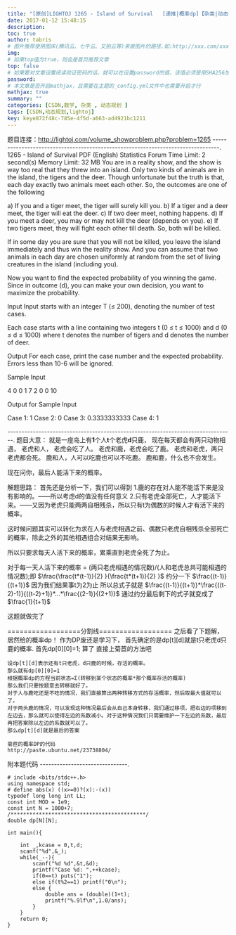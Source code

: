 ```yaml
---
title: "[原创]LIGHTOJ 1265 - Island of Survival   [递推|概率dp]【杂类|动态规划】"
date: 2017-01-12 15:48:15
description:
toc: true
author: tabris
# 图片推荐使用图床(腾讯云、七牛云、又拍云等)来做图片的路径.如:http://xxx.com/xxx.jpg
img:
# 如果top值为true，则会是首页推荐文章
top: false
# 如果要对文章设置阅读验证密码的话，就可以在设置password的值，该值必须是用SHA256加密后的密码，防止被他人识破
password:
# 本文章是否开启mathjax，且需要在主题的_config.yml文件中也需要开启才行
mathjax: true
summary: ""
categories: [CSDN,数学, 杂类 , 动态规划 ]
tags: [CSDN,动态规划,lightoj]
key: keye872f48c-785e-4f5d-a663-ad4921bc1211
---
```


题目连接：http://lightoj.com/volume_showproblem.php?problem=1265
--------------------------------------------------------------------------------.
1265 - Island of Survival
     	PDF (English)	Statistics	Forum
Time Limit: 2 second(s)	Memory Limit: 32 MB
You are in a reality show, and the show is way too real that they threw into an island. Only two kinds of animals are in the island, the tigers and the deer. Though unfortunate but the truth is that, each day exactly two animals meet each other. So, the outcomes are one of the following

a)      If you and a tiger meet, the tiger will surely kill you.
b)      If a tiger and a deer meet, the tiger will eat the deer.
c)      If two deer meet, nothing happens.
d)      If you meet a deer, you may or may not kill the deer (depends on you).
e)      If two tigers meet, they will fight each other till death. So, both will be killed.

If in some day you are sure that you will not be killed, you leave the island immediately and thus win the reality show. And you can assume that two animals in each day are chosen uniformly at random from the set of living creatures in the island (including you).

Now you want to find the expected probability of you winning the game. Since in outcome (d), you can make your own decision, you want to maximize the probability.

Input
Input starts with an integer T (≤ 200), denoting the number of test cases.

Each case starts with a line containing two integers t (0 ≤ t ≤ 1000) and d (0 ≤ d ≤ 1000) where t denotes the number of tigers and d denotes the number of deer.

Output
For each case, print the case number and the expected probability. Errors less than 10-6 will be ignored.

Sample Input

4
0 0
1 7
2 0
0 10

Output for Sample Input

Case 1: 1
Case 2: 0
Case 3: 0.3333333333
Case 4: 1

--------------------------------------------------------------------------------.
题目大意：
就是一座岛上有**1**个人**t**个老虎**d**只鹿，
现在每天都会有两只动物相遇，
老虎和人， 老虎会吃了人。
老虎和鹿，老虎会吃了鹿。
老虎和老虎，两只老虎都会死。
鹿和人，人可以吃鹿也可以不吃鹿。
鹿和鹿，什么也不会发生。

现在问你，最后人能活下来的概率。


解题思路：
首先还是分析一下，我们可以得到
1.鹿的存在对人能不能活下来是没有影响的。——所以考虑d的值没有任何意义
2.只有老虎全部死亡，人才能活下来。——又因为老虎只能两两自相残杀，所以只有t为偶数的时候人才有活下来的概率。

这时候问题其实可以转化为求在人与老虎相遇之前、偶数只老虎自相残杀全部死亡的概率，除此之外的其他相遇组合对结果无影响。

所以只要求每天人活下来的概率，累乘直到老虎全死了为止。

对于每一天人活下来的概率 = (两只老虎相遇的情况数)/(人和老虎总共可能相遇的情况数);即
$\frac{\frac{t*(t-1)}{2} }{\frac{t*(t+1)}{2} }$
约分一下
$\frac{(t-1)}{(t+1)}$
因为我们结果事t为2为止 所以总式子就是
$\frac{(t-1)}{(t+1)}*\frac{((t-2)-1)}{((t-2)+1)}*...*\frac{(2-1)}{(2+1)}$
通过约分最后剩下的式子就变成了
$\frac{1}{t+1}$

这题就做完了

==================分割线==================
之后看了下题解，居然给的概率dp！
作为DP废还是学习下，
首先确定的是dp[t][d]就是t只老虎d只鹿的概率.
首先dp[0][0]=1;
算了 直接上菊苣的方法吧
```
设dp[t][d]表示还有t只老虎，d只鹿的时候，存活的概率。
那么就有dp[0][0]=1
根据概率dp的方程当前状态=Σ(转移到某个状态的概率*那个概率存活的概率)
那么我们只要按题意去转移就好了。
对于人与鹿吃还是不吃的情况，我们直接算出两种转移方式的存活概率，然后取最大值就可以了。
对于两头鹿的情况，可以发现这种情况最后会从自己本身转移，我们通过移项，把右边的项移到左边去，那么就可以使得左边的系数减小。对于这种情况我们只需要维护一下左边的系数，最后再把答案除以左边的系数就可以了。
那么dp[t][d]就是最后的答案

菊苣的概率DP的代码
http://paste.ubuntu.net/23738804/
```

附本题代码
-------------------------------.
```
# include <bits/stdc++.h>
using namespace std;
# define abs(x) ((x>=0)?(x):-(x))
typedef long long int LL;
const int MOD = 1e9;
const int N = 1000+7;
/*******************************************/
double dp[N][N];

int main(){

    int _,kcase = 0,t,d;
    scanf("%d",&_);
    while(_--){
        scanf("%d %d",&t,&d);
        printf("Case %d: ",++kcase);
        if(0==t) puts("1");
        else if(t%2==1) printf("0\n");
        else {
            double ans = (double)(1+t);
            printf("%.9lf\n",1.0/ans);
        }
    }
    return 0;
}
```
